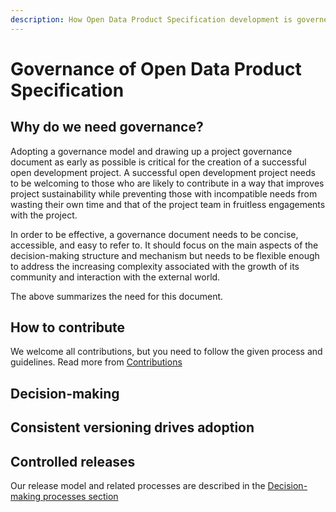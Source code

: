 ```yaml
---
description: How Open Data Product Specification development is governed
---
```


# Governance of Open Data Product Specification

## Why do we need governance?

Adopting a governance model and drawing up a project governance document as early as possible is critical for the creation of a successful open development project.  A successful open development project needs to be welcoming to those who are likely to contribute in a way that improves project sustainability while preventing those with incompatible needs from wasting their own time and that of the project team in fruitless engagements with the project.

In order to be effective, a governance document needs to be concise, accessible, and easy to refer to. It should focus on the main aspects of the decision-making structure and mechanism but needs to be flexible enough to address the increasing complexity associated with the growth of its community and interaction with the external world.

The above summarizes the need for this document.&#x20;



## How to contribute

We welcome all contributions, but you need to follow the given process and guidelines. Read more from [Contributions](contributions/)&#x20;

## Decision-making



## Consistent versioning drives adoption



## Controlled releases&#x20;

&#x20;Our release model and related processes are described in the [Decision-making processes section](decision-making-process.md)
